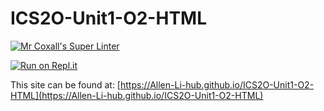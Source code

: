 # ICS2O-Unit1-O2-HTML

[![Mr Coxall's Super Linter](https://github.com/Allen-Li-hub/ICS2O-Unit1-O2-HTML/workflows/Mr%20Coxall's%20Super%20Linter/badge.svg)](https://github.com/Allen-Li-hub/ICS2O-Unit1-O2-HTML/actions/)

[![Run on Repl.it](https://repl.it/badge/github/Allen-Li-hub/ICS2O-Unit1-O2-HTML)](https://repl.it/github/Allen-Li-hub/ICS2O-Unit1-O2-HTML)

This site can be found at: [https://Allen-Li-hub.github.io/ICS2O-Unit1-O2-HTML](https://Allen-Li-hub.github.io/ICS2O-Unit1-O2-HTML)
